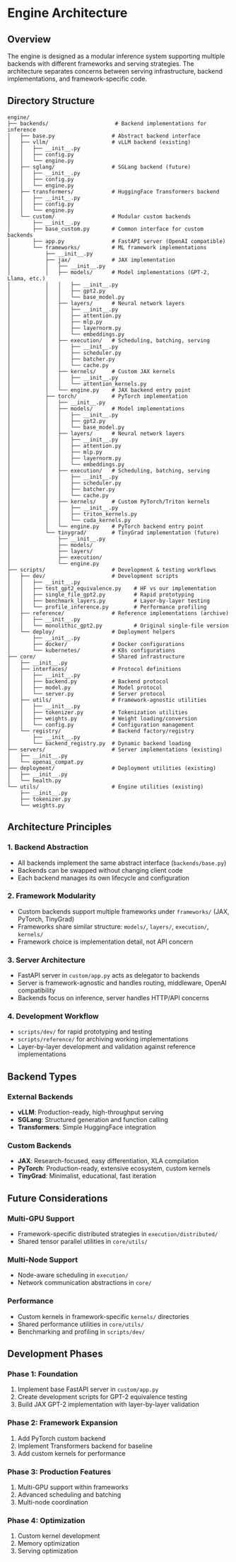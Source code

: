 # Engine Architecture

## Overview

The engine is designed as a modular inference system supporting multiple backends with different frameworks and serving strategies. The architecture separates concerns between serving infrastructure, backend implementations, and framework-specific code.

## Directory Structure

```
engine/
├── backends/                     # Backend implementations for inference
│   ├── base.py                  # Abstract backend interface
│   ├── vllm/                    # vLLM backend (existing)
│   │   ├── __init__.py
│   │   ├── config.py
│   │   └── engine.py
│   ├── sglang/                  # SGLang backend (future)
│   │   ├── __init__.py
│   │   ├── config.py
│   │   └── engine.py
│   ├── transformers/            # HuggingFace Transformers backend
│   │   ├── __init__.py
│   │   ├── config.py
│   │   └── engine.py
│   └── custom/                  # Modular custom backends
│       ├── __init__.py
│       ├── base_custom.py       # Common interface for custom backends
│       ├── app.py               # FastAPI server (OpenAI compatible)
│       └── frameworks/          # ML framework implementations
│           ├── __init__.py
│           ├── jax/             # JAX implementation
│           │   ├── __init__.py
│           │   ├── models/      # Model implementations (GPT-2, Llama, etc.)
│           │   │   ├── __init__.py
│           │   │   ├── gpt2.py
│           │   │   └── base_model.py
│           │   ├── layers/      # Neural network layers
│           │   │   ├── __init__.py
│           │   │   ├── attention.py
│           │   │   ├── mlp.py
│           │   │   ├── layernorm.py
│           │   │   └── embeddings.py
│           │   ├── execution/   # Scheduling, batching, serving
│           │   │   ├── __init__.py
│           │   │   ├── scheduler.py
│           │   │   ├── batcher.py
│           │   │   └── cache.py
│           │   ├── kernels/     # Custom JAX kernels
│           │   │   ├── __init__.py
│           │   │   └── attention_kernels.py
│           │   └── engine.py    # JAX backend entry point
│           ├── torch/           # PyTorch implementation
│           │   ├── __init__.py
│           │   ├── models/      # Model implementations
│           │   │   ├── __init__.py
│           │   │   ├── gpt2.py
│           │   │   └── base_model.py
│           │   ├── layers/      # Neural network layers
│           │   │   ├── __init__.py
│           │   │   ├── attention.py
│           │   │   ├── mlp.py
│           │   │   ├── layernorm.py
│           │   │   └── embeddings.py
│           │   ├── execution/   # Scheduling, batching, serving
│           │   │   ├── __init__.py
│           │   │   ├── scheduler.py
│           │   │   ├── batcher.py
│           │   │   └── cache.py
│           │   ├── kernels/     # Custom PyTorch/Triton kernels
│           │   │   ├── __init__.py
│           │   │   ├── triton_kernels.py
│           │   │   └── cuda_kernels.py
│           │   └── engine.py    # PyTorch backend entry point
│           └── tinygrad/        # TinyGrad implementation (future)
│               ├── __init__.py
│               ├── models/
│               ├── layers/
│               ├── execution/
│               └── engine.py
├── scripts/                     # Development & testing workflows
│   ├── dev/                     # Development scripts
│   │   ├── __init__.py
│   │   ├── test_gpt2_equivalence.py    # HF vs our implementation
│   │   ├── single_file_gpt2.py         # Rapid prototyping
│   │   ├── benchmark_layers.py         # Layer-by-layer testing
│   │   └── profile_inference.py        # Performance profiling
│   ├── reference/               # Reference implementations (archive)
│   │   ├── __init__.py
│   │   └── monolithic_gpt2.py          # Original single-file version
│   └── deploy/                  # Deployment helpers
│       ├── __init__.py
│       ├── docker/              # Docker configurations
│       └── kubernetes/          # K8s configurations
├── core/                        # Shared infrastructure
│   ├── __init__.py
│   ├── interfaces/              # Protocol definitions
│   │   ├── __init__.py
│   │   ├── backend.py           # Backend protocol
│   │   ├── model.py             # Model protocol
│   │   └── server.py            # Server protocol
│   ├── utils/                   # Framework-agnostic utilities
│   │   ├── __init__.py
│   │   ├── tokenizer.py         # Tokenization utilities
│   │   ├── weights.py           # Weight loading/conversion
│   │   └── config.py            # Configuration management
│   └── registry/                # Backend factory/registry
│       ├── __init__.py
│       └── backend_registry.py  # Dynamic backend loading
├── servers/                     # Server implementations (existing)
│   ├── __init__.py
│   └── openai_compat.py
├── deployment/                  # Deployment utilities (existing)
│   ├── __init__.py
│   └── health.py
└── utils/                       # Engine utilities (existing)
    ├── __init__.py
    ├── tokenizer.py
    └── weights.py
```

## Architecture Principles

### 1. Backend Abstraction
- All backends implement the same abstract interface (`backends/base.py`)
- Backends can be swapped without changing client code
- Each backend manages its own lifecycle and configuration

### 2. Framework Modularity
- Custom backends support multiple frameworks under `frameworks/` (JAX, PyTorch, TinyGrad)
- Frameworks share similar structure: `models/`, `layers/`, `execution/`, `kernels/`
- Framework choice is implementation detail, not API concern

### 3. Server Architecture
- FastAPI server in `custom/app.py` acts as delegator to backends
- Server is framework-agnostic and handles routing, middleware, OpenAI compatibility
- Backends focus on inference, server handles HTTP/API concerns

### 4. Development Workflow
- `scripts/dev/` for rapid prototyping and testing
- `scripts/reference/` for archiving working implementations
- Layer-by-layer development and validation against reference implementations

## Backend Types

### External Backends
- **vLLM**: Production-ready, high-throughput serving
- **SGLang**: Structured generation and function calling
- **Transformers**: Simple HuggingFace integration

### Custom Backends
- **JAX**: Research-focused, easy differentiation, XLA compilation
- **PyTorch**: Production-ready, extensive ecosystem, custom kernels
- **TinyGrad**: Minimalist, educational, fast iteration

## Future Considerations

### Multi-GPU Support
- Framework-specific distributed strategies in `execution/distributed/`
- Shared tensor parallel utilities in `core/utils/`

### Multi-Node Support  
- Node-aware scheduling in `execution/`
- Network communication abstractions in `core/`

### Performance
- Custom kernels in framework-specific `kernels/` directories
- Shared performance utilities in `core/utils/`
- Benchmarking and profiling in `scripts/dev/`

## Development Phases

### Phase 1: Foundation
1. Implement base FastAPI server in `custom/app.py`
2. Create development scripts for GPT-2 equivalence testing
3. Build JAX GPT-2 implementation with layer-by-layer validation

### Phase 2: Framework Expansion
1. Add PyTorch custom backend
2. Implement Transformers backend for baseline
3. Add custom kernels for performance

### Phase 3: Production Features
1. Multi-GPU support within frameworks
2. Advanced scheduling and batching
3. Multi-node coordination

### Phase 4: Optimization
1. Custom kernel development
2. Memory optimization
3. Serving optimization